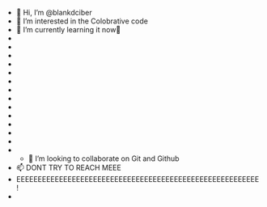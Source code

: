 - 👋 Hi, I’m @blankdciber
- 👀 I’m interested in the Colobrative code
- 🌱 I’m currently learning it now🐋
- 
- 
- 
- 
- 
- 
- 
- 
- 
- 
- 
- 
- 
- - 💞️ I’m looking to collaborate on Git and Github
- 📫 DONT TRY TO REACH MEEE
- EEEEEEEEEEEEEEEEEEEEEEEEEEEEEEEEEEEEEEEEEEEEEEEEEEEEEEEEE!
- 

<!---
blankciber/blankciber is a ✨ special ✨ repository because its `README.md` (this file) appears on your GitHub profile.
You can click the Preview link to take a look at your changes.
--->
